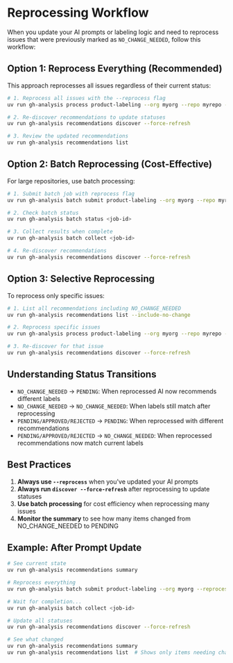 # Reprocessing Workflow

When you update your AI prompts or labeling logic and need to reprocess issues that were previously marked as `NO_CHANGE_NEEDED`, follow this workflow:

## Option 1: Reprocess Everything (Recommended)

This approach reprocesses all issues regardless of their current status:

```bash
# 1. Reprocess all issues with the --reprocess flag
uv run gh-analysis process product-labeling --org myorg --repo myrepo --reprocess

# 2. Re-discover recommendations to update statuses
uv run gh-analysis recommendations discover --force-refresh

# 3. Review the updated recommendations
uv run gh-analysis recommendations list
```

## Option 2: Batch Reprocessing (Cost-Effective)

For large repositories, use batch processing:

```bash
# 1. Submit batch job with reprocess flag
uv run gh-analysis batch submit product-labeling --org myorg --repo myrepo --reprocess

# 2. Check batch status
uv run gh-analysis batch status <job-id>

# 3. Collect results when complete
uv run gh-analysis batch collect <job-id>

# 4. Re-discover recommendations
uv run gh-analysis recommendations discover --force-refresh
```

## Option 3: Selective Reprocessing

To reprocess only specific issues:

```bash
# 1. List all recommendations including NO_CHANGE_NEEDED
uv run gh-analysis recommendations list --include-no-change

# 2. Reprocess specific issues
uv run gh-analysis process product-labeling --org myorg --repo myrepo --issue-number 123 --reprocess

# 3. Re-discover for that issue
uv run gh-analysis recommendations discover --force-refresh
```

## Understanding Status Transitions

- `NO_CHANGE_NEEDED` → `PENDING`: When reprocessed AI now recommends different labels
- `NO_CHANGE_NEEDED` → `NO_CHANGE_NEEDED`: When labels still match after reprocessing
- `PENDING/APPROVED/REJECTED` → `PENDING`: When reprocessed with different recommendations
- `PENDING/APPROVED/REJECTED` → `NO_CHANGE_NEEDED`: When reprocessed recommendations now match current labels

## Best Practices

1. **Always use `--reprocess`** when you've updated your AI prompts
2. **Always run `discover --force-refresh`** after reprocessing to update statuses
3. **Use batch processing** for cost efficiency when reprocessing many issues
4. **Monitor the summary** to see how many items changed from NO_CHANGE_NEEDED to PENDING

## Example: After Prompt Update

```bash
# See current state
uv run gh-analysis recommendations summary

# Reprocess everything
uv run gh-analysis batch submit product-labeling --org myorg --reprocess

# Wait for completion...
uv run gh-analysis batch collect <job-id>

# Update all statuses
uv run gh-analysis recommendations discover --force-refresh

# See what changed
uv run gh-analysis recommendations summary
uv run gh-analysis recommendations list  # Shows only items needing changes
```